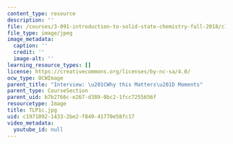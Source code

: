 ```yaml
---
content_type: resource
description: ''
file: /courses/3-091-introduction-to-solid-state-chemistry-fall-2018/c197109214332be2f84941770e58fc17_TLP1c.jpg
file_type: image/jpeg
image_metadata:
  caption: ''
  credit: ''
  image-alt: ''
learning_resource_types: []
license: https://creativecommons.org/licenses/by-nc-sa/4.0/
ocw_type: OCWImage
parent_title: "Interview: \u201CWhy this Matters\u201D Moments"
parent_type: CourseSection
parent_uid: b7b2766c-e267-d389-0bc2-1fcc7255656f
resourcetype: Image
title: TLP1c.jpg
uid: c1971092-1433-2be2-f849-41770e58fc17
video_metadata:
  youtube_id: null
---
```

